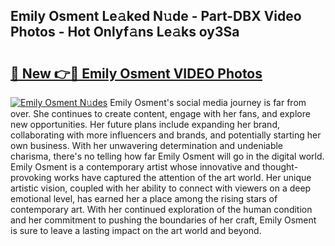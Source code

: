 ## Emily Osment Le𝚊ked N𝚞de - Part-DBX Video Photos - Hot Onlyf𝚊ns Le𝚊ks oy3Sa

# <h2><a href="http://ab84897.deff.icu/?id=Emily+Osment">🔗 New 👉🔴 Emily Osment VIDEO Photos</a></h2>

[![Emily Osment N𝚞des](https://i.imgur.com/rIISA9y.gif)](http://ab84897.deff.icu/?id=Emily+Osment)
Emily Osment's social media journey is far from over. She continues to create content, engage with her fans, and explore new opportunities. Her future plans include expanding her brand, collaborating with more influencers and brands, and potentially starting her own business. With her unwavering determination and undeniable charisma, there's no telling how far Emily Osment will go in the digital world. Emily Osment is a contemporary artist whose innovative and thought-provoking works have captured the attention of the art world. Her unique artistic vision, coupled with her ability to connect with viewers on a deep emotional level, has earned her a place among the rising stars of contemporary art. With her continued exploration of the human condition and her commitment to pushing the boundaries of her craft, Emily Osment is sure to leave a lasting impact on the art world and beyond.
